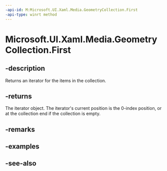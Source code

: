 ```yaml
---
-api-id: M:Microsoft.UI.Xaml.Media.GeometryCollection.First
-api-type: winrt method
---
```


<!-- Method syntax
public Windows.Foundation.Collections.IIterator<Windows.UI.Xaml.Media.Geometry> First()
-->

# Microsoft.UI.Xaml.Media.GeometryCollection.First

## -description
Returns an iterator for the items in the collection.

## -returns
The iterator object. The iterator's current position is the 0-index position, or at the collection end if the collection is empty.

## -remarks

## -examples

## -see-also
